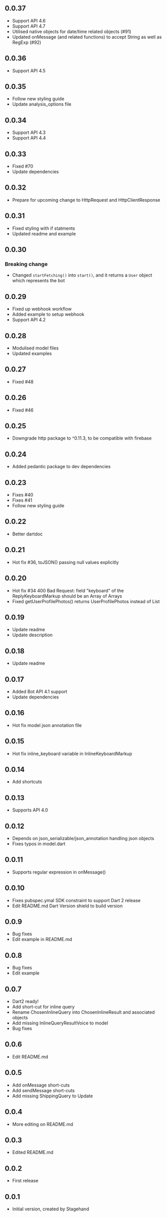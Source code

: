 ## 0.0.37

- Support API 4.6
- Support API 4.7
- Utilised native objects for date/time related objects (#91)
- Updated onMessage (and related functions) to accept String as well as RegExp (#92)

## 0.0.36

- Support API 4.5

## 0.0.35

- Follow new styling guide
- Update analysis_options file

## 0.0.34

- Support API 4.3
- Support API 4.4

## 0.0.33

- Fixed #70
- Update dependencies

## 0.0.32

- Prepare for upcoming change to HttpRequest and HttpClientResponse

## 0.0.31

- Fixed styling with if statments
- Updated readme and example

## 0.0.30

### Breaking change
- Changed `startFetching()` into `start()`, and it returns a `User` object which represents the bot

## 0.0.29

- Fixed up webhook workflow
- Added example to setup webhook
- Support API 4.2

## 0.0.28

- Modulised model files
- Updated examples

## 0.0.27

- Fixed #48

## 0.0.26

- Fixed #46

## 0.0.25

- Downgrade http package to ^0.11.3, to be compatible with firebase

## 0.0.24

- Added pedantic package to dev dependencies

## 0.0.23

- Fixes #40
- Fixes #41
- Follow new styling guide

## 0.0.22

- Better dartdoc

## 0.0.21

- Hot fix #36, toJSON() passing null values explicitly

## 0.0.20

- Hot fix #34 400 Bad Request: field "keyboard" of the ReplyKeyboardMarkup should be an Array of Arrays
- Fixed getUserProfilePhotos() returns UserProfilePhotos instead of List<UserProfilePhotos>

## 0.0.19

- Update readme
- Update description

## 0.0.18

- Update readme

## 0.0.17

- Added Bot API 4.1 support
- Update dependencies 

## 0.0.16

- Hot fix model json annotation file

## 0.0.15

- Hot fix inline_keyboard variable in InlineKeyboardMarkup

## 0.0.14

- Add shortcuts

## 0.0.13

- Supports API 4.0

## 0.0.12

- Depends on json_serializable/json_annotation handling json objects
- Fixes typos in model.dart

## 0.0.11

- Supports regular expression in onMessage()

## 0.0.10

- Fixes pubspec.ymal SDK constraint to support Dart 2 release
- Edit README.md Dart Version shield to build version

## 0.0.9

- Bug fixes
- Edit example in README.md

## 0.0.8

- Bug fixes
- Edit example

## 0.0.7

- Dart2 ready!
- Add short-cut for inline query
- Rename ChosenInlineQuery into ChosenInlineResult and associated objects
- Add missing InlineQueryResultVoice to model
- Bug fixes

## 0.0.6

- Edit README.md

## 0.0.5

- Add onMessage short-cuts
- Add sendMessage short-cuts
- Add missing ShippingQuery to Update

## 0.0.4

- More editing on README.md

## 0.0.3

- Edited README.md

## 0.0.2

- First release

## 0.0.1

- Initial version, created by Stagehand
